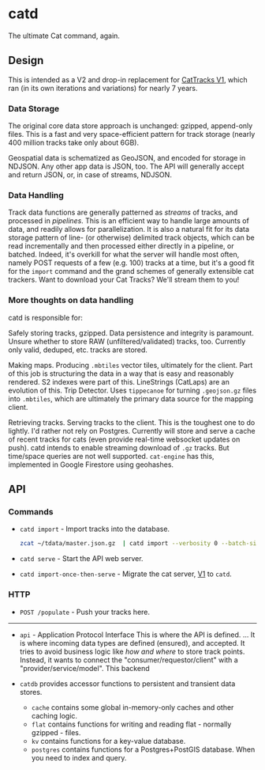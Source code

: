 # catd

The ultimate Cat command, again.

## Design

This is intended as a V2 and drop-in replacement for [CatTracks V1](https://github.com/rotblauer/catTracks),
which ran (in its own iterations and variations) for nearly 7 years.

### Data Storage

The original core data store approach is unchanged: gzipped, append-only files.
This is a fast and very space-efficient pattern for track storage (nearly 400 million tracks take only about 6GB).

Geospatial data is schematized as GeoJSON, and encoded for storage in NDJSON. 
Any other app data is JSON, too. The API will generally accept and return JSON, or, in case of streams, NDJSON.

### Data Handling

Track data functions are generally patterned as _streams_ of tracks, and processed in _pipelines_.
This is an efficient way to handle large amounts of data, and readily allows for parallelization.
It is also a natural fit for its data storage pattern of line- (or otherwise) delimited track objects,
which can be read incrementally and then processed either directly in a pipeline, or batched.
Indeed, it's overkill for what the server will handle most often, namely POST requests of a few (e.g. 100)
tracks at a time, but it's a good fit for the `import` command and the grand schemes of generally extensible cat trackers.
Want to download your Cat Tracks? We'll stream them to you!

### More thoughts on data handling

catd is responsible for:

Safely storing tracks, gzipped. Data persistence and integrity is paramount.
Unsure whether to store RAW (unfiltered/validated) tracks, too. Currently only valid, deduped, etc. tracks are stored.

Making maps. Producing `.mbtiles` vector tiles, ultimately for the client.
Part of this job is structuring the data in a way that is easy and reasonably rendered.
S2 indexes were part of this. LineStrings (CatLaps) are an evolution of this. Trip Detector.
Uses `tippecanoe` for turning `.geojson.gz` files into `.mbtiles`, which are ultimately the primary data source for the mapping client.

Retrieving tracks. Serving tracks to the client.
This is the toughest one to do lightly. I'd rather not rely on Postgres.
Currently will store and serve a cache of recent tracks for cats (even provide real-time websocket updates on push).
catd intends to enable streaming download of `.gz` tracks.
But time/space queries are not well supported. `cat-engine` has this, implemented in Google Firestore using geohashes.


## API

### Commands

- `catd import` - Import tracks into the database.
  ```sh
  zcat ~/tdata/master.json.gz  | catd import --verbosity 0 --batch-size 500_000 --workers 6 --sort false
  ``` 

- `catd serve` - Start the API web server.
- `catd import-once-then-serve` - Migrate the cat server, [V1](https://github.com/rotblauer/catTracks) to `catd`.



### HTTP

- `POST /populate` - Push your tracks here.




---

- `api` - Application Protocol Interface
  This is where the API is defined. ... 
  It is where incoming data types are defined (ensured), and accepted.
  It tries to avoid business logic like _how and where_ to store track points.
  Instead, it wants to connect the "consumer/requestor/client" with a "provider/service/model". 
  This backend 

- `catdb` provides accessor functions to persistent and transient data stores.
  - `cache` contains some global in-memory-only caches and other caching logic.
  - `flat` contains functions for writing and reading flat - normally gzipped - files.
  - `kv` contains functions for a key-value database.
  - `postgres` contains functions for a Postgres+PostGIS database. When you need to index and query.